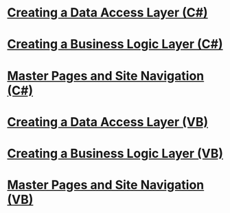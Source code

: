 # [Creating a Data Access Layer (C#)](creating-a-data-access-layer-cs.md)
# [Creating a Business Logic Layer (C#)](creating-a-business-logic-layer-cs.md)
# [Master Pages and Site Navigation (C#)](master-pages-and-site-navigation-cs.md)
# [Creating a Data Access Layer (VB)](creating-a-data-access-layer-vb.md)
# [Creating a Business Logic Layer (VB)](creating-a-business-logic-layer-vb.md)
# [Master Pages and Site Navigation (VB)](master-pages-and-site-navigation-vb.md)
